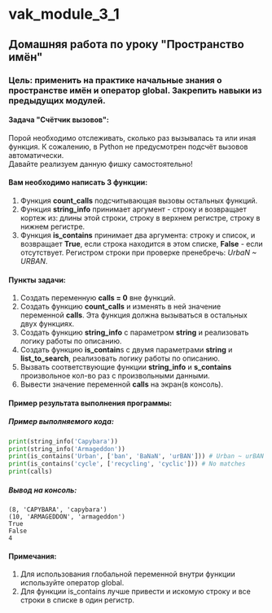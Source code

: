 # vak_module_3_1
## Домашняя работа по уроку "Пространство имён"
### Цель: применить на практике начальные знания о пространстве имён и оператор global. Закрепить навыки из предыдущих модулей.
#### Задача "Счётчик вызовов":  
Порой необходимо отслеживать, сколько раз вызывалась та или иная функция. К сожалению, в Python не предусмотрен подсчёт вызовов автоматически.  
Давайте реализуем данную фишку самостоятельно!  

#### Вам необходимо написать 3 функции:
1. Функция **count_calls** подсчитывающая вызовы остальных функций.  
2. Функция **string_info** принимает аргумент - строку и возвращает кортеж из: длины этой строки, строку в верхнем регистре, строку в нижнем регистре.  
3. Функция **is_contains** принимает два аргумента: строку и список, и возвращает **True**, если строка находится в этом списке, **False** - если отсутствует. Регистром строки при проверке пренебречь: *UrbaN ~ URBAN*.  

#### Пункты задачи:
1. Создать переменную **calls = 0** вне функций.
2. Создать функцию **count_calls** и изменять в ней значение переменной **calls**. Эта функция должна вызываться в остальных двух функциях.
3. Создать функцию **string_info** с параметром **string** и реализовать логику работы по описанию.
4. Создать функцию **is_contain**s с двумя параметрами **string** и **list_to_search**, реализовать логику работы по описанию.
5. Вызвать соответствующие функции **string_info** и **s_contains** произвольное кол-во раз с произвольными данными.
6. Вывести значение переменной **calls** на экран(в консоль).

#### Пример результата выполнения программы:
##### Пример выполняемого кода:
```python
print(string_info('Capybara'))  
print(string_info('Armageddon'))  
print(is_contains('Urban', ['ban', 'BaNaN', 'urBAN'])) # Urban ~ urBAN  
print(is_contains('cycle', ['recycling', 'cyclic'])) # No matches  
print(calls)  
```
##### Вывод на консоль:  
```
(8, 'CAPYBARA', 'capybara')  
(10, 'ARMAGEDDON', 'armageddon')  
True  
False  
4
```
#### Примечания:
1. Для использования глобальной переменной внутри функции используйте оператор global.
2. Для функции is_contains лучше привести и искомую строку и все строки в списке в один регистр.
